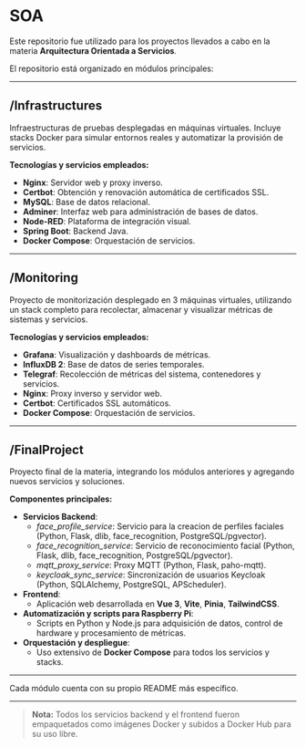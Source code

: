 # SOA

Este repositorio fue utilizado para los proyectos llevados a cabo en la materia **Arquitectura Orientada a Servicios**.

El repositorio está organizado en módulos principales:

---

## /Infrastructures
Infraestructuras de pruebas desplegadas en máquinas virtuales. Incluye stacks Docker para simular entornos reales y automatizar la provisión de servicios.

**Tecnologías y servicios empleados:**
- **Nginx**: Servidor web y proxy inverso.
- **Certbot**: Obtención y renovación automática de certificados SSL.
- **MySQL**: Base de datos relacional.
- **Adminer**: Interfaz web para administración de bases de datos.
- **Node-RED**: Plataforma de integración visual.
- **Spring Boot**: Backend Java.
- **Docker Compose**: Orquestación de servicios.

---

## /Monitoring
Proyecto de monitorización desplegado en 3 máquinas virtuales, utilizando un stack completo para recolectar, almacenar y visualizar métricas de sistemas y servicios.

**Tecnologías y servicios empleados:**
- **Grafana**: Visualización y dashboards de métricas.
- **InfluxDB 2**: Base de datos de series temporales.
- **Telegraf**: Recolección de métricas del sistema, contenedores y servicios.
- **Nginx**: Proxy inverso y servidor web.
- **Certbot**: Certificados SSL automáticos.
- **Docker Compose**: Orquestación de servicios.

---

## /FinalProject
Proyecto final de la materia, integrando los módulos anteriores y agregando nuevos servicios y soluciones.

**Componentes principales:**
- **Servicios Backend**:
  - *face_profile_service*: Servicio para la creacion de perfiles faciales (Python, Flask, dlib, face_recognition, PostgreSQL/pgvector).
  - *face_recognition_service*: Servicio de reconocimiento facial (Python, Flask, dlib, face_recognition, PostgreSQL/pgvector).
  - *mqtt_proxy_service*: Proxy MQTT (Python, Flask, paho-mqtt).
  - *keycloak_sync_service*: Sincronización de usuarios Keycloak (Python, SQLAlchemy, PostgreSQL, APScheduler).
- **Frontend**:
  - Aplicación web desarrollada en **Vue 3**, **Vite**, **Pinia**, **TailwindCSS**.
- **Automatización y scripts para Raspberry Pi**:
  - Scripts en Python y Node.js para adquisición de datos, control de hardware y procesamiento de métricas.
- **Orquestación y despliegue**:
  - Uso extensivo de **Docker Compose** para todos los servicios y stacks.

---

Cada módulo cuenta con su propio README más específico.

---

> **Nota:** Todos los servicios backend y el frontend fueron empaquetados como imágenes Docker y subidos a Docker Hub para su uso libre.
